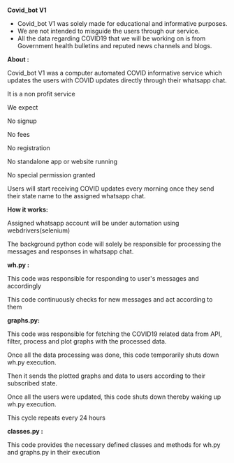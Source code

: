 **Covid\_bot V1**

- Covid\_bot V1 was solely made for educational and informative purposes.
- We are not intended to misguide the users through our service.
- All the data regarding COVID19 that we will be working on is from Government health bulletins and reputed news channels and blogs.

**About :**

Covid\_bot V1 was a computer automated COVID informative service which updates the users with COVID updates directly through their whatsapp chat.

It is a non profit service

We expect

No signup

No fees

No registration

No standalone app or website running

No special permission granted

Users will start receiving COVID updates every morning once they send their state name to the assigned whatsapp chat.

**How it works:**

Assigned whatsapp account will be under automation using webdrivers(selenium)

The background python code will solely be responsible for processing the messages and responses in whatsapp chat.

**wh.py :**

This code was responsible for responding to user&#39;s messages and accordingly

This code continuously checks for new messages and act according to them

**graphs.py:**

This code was responsible for fetching the COVID19 related data from API, filter, process and plot graphs with the processed data.

Once all the data processing was done, this code temporarily shuts down wh.py execution.

Then it sends the plotted graphs and data to users according to their subscribed state.

Once all the users were updated, this code shuts down thereby waking up wh.py execution.

This cycle repeats every 24 hours

**classes.py :**

This code provides the necessary defined classes and methods for wh.py and graphs.py in their execution
